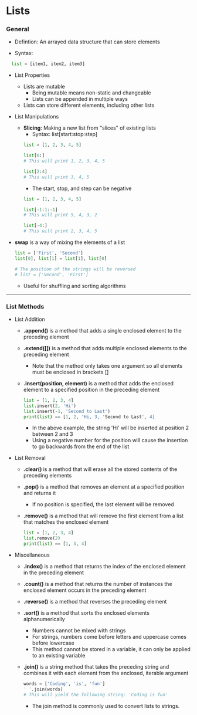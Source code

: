 # Lists

### General

- Defintion:  An arrayed data structure that can store elements

- Syntax:

```python
  list = [item1, item2, item3]
  ```

- List Properties
  - Lists are mutable
    - Being mutable means non-static and changeable
    - Lists can be appended in multiple ways
  - Lists can store different elements, including other lists

- List Manipulations
  - **Slicing**:  Making a new list from "slices" of existing lists
    - Syntax:  list[start:stop:step]
    ```python
    list = [1, 2, 3, 4, 5]
    
    list[0:]
    # This will print 1, 2, 3, 4, 5
    
    list[2:4]
    # This will print 3, 4, 5
    ```
    - The start, stop, and step can be negative
    ```python
    list = [1, 2, 3, 4, 5]
    
    list[-1:1:-1]
    # This will print 5, 4, 3, 2
    
    list[-4:]
    # This will print 2, 3, 4, 5
    ```
    
- **swap** is a way of mixing the elements of a list
    ```python
    list = ['First', 'Second']
    list[0], list[1] = list[1], list[0]
    
    # The position of the strings will be reversed
    # list = ['Second', 'First']
    ```
    - Useful for shuffling and sorting algorithms

---

### List Methods

- List Addition
  - **.append()** is a method that adds a single enclosed element to the preceding element

  - **.extend([])** is a method that adds multiple enclosed elements to the preceding element
    - Note that the method only takes one argument so all elements must be enclosed in brackets []

  - **.insert(position, element)** is a method that adds the enclosed element to a specified position in the preceding element
    ```python
    list = [1, 2, 3, 4]
    list.insert(2, 'Hi')
    list.insert(-1, 'Second to Last')
    print(list) == [1, 2, 'Hi, 3, 'Second to Last', 4]
    ```
    - In the above example, the string 'Hi' will be inserted at position 2 between 2 and 3
    - Using a negative number for the position will cause the insertion to go backwards from the end of the list

- List Removal
  - **.clear()** is a method that will erase all the stored contents of the preceding elements

  - **.pop()** is a method that removes an element at a specified position and returns it
    - If no position is specified, the last element will be removed

  - **.remove()** is a method that will remove the first element from a list that matches the enclosed element
    ```python
    list = [1, 2, 3, 4]
    list.remove(2)
    print(list) == [1, 3, 4]
    ```
- Miscellaneous
  - **.index()** is a method that returns the index of the enclosed element in the preceding element
  
  - **.count()** is a method that returns the number of instances the enclosed element occurs in the preceding element
  
  - **.reverse()** is a method that reverses the preceding element
  
  - **.sort()** is a method that sorts the enclosed elements alphanumerically
    - Numbers cannot be mixed with strings
    - For strings, numbers come before letters and uppercase comes before lowercase
    - This method cannot be stored in a variable, it can only be applied to an existing variable
  
  - **.join()** is a string method that takes the preceding string and combines it with each element from the enclosed, iterable argument
    ```python
    words = ['Coding', 'is', 'fun']
    ' '.join(words)
    # This will yield the following string: 'Coding is fun'
    ```
    - The join method is commonly used to convert lists to strings.
